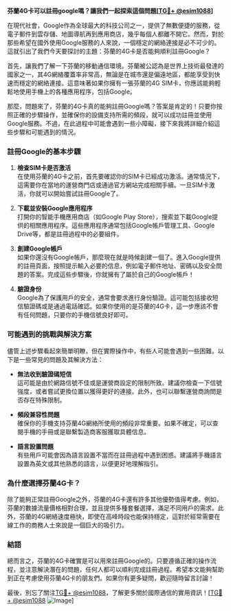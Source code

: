 **芬蘭4G卡可以註冊google嗎？讓我們一起探索這個問題[[TG💪+ @esim1088](https://t.me/s/esim1088)]**

在現代社會，Google作為全球最大的科技公司之一，提供了無數便捷的服務，從電子郵件到雲存儲、地圖導航再到應用商店，幾乎每個人都離不開它。然而，對於那些希望在國外使用Google服務的人來說，一個穩定的網絡連接是必不可少的。這就引出了我們今天要探討的主題：芬蘭的4G卡是否能夠順利註冊Google？

首先，讓我們了解一下芬蘭的移動通信環境。芬蘭被公認為是世界上技術最發達的國家之一，其4G網絡覆蓋率非常高，無論是在城市還是偏遠地區，都能享受到快速而穩定的網絡連接。這意味著如果你擁有一張芬蘭的4G SIM卡，你應該能夠輕鬆地使用手機上的各種應用程序，包括Google。

那麼，問題來了，芬蘭的4G卡真的能夠註冊Google嗎？答案是肯定的！只要你按照正確的步驟操作，並確保你的設備支持所需的頻段，就可以成功註冊並使用Google服務。不過，在此過程中可能會遇到一些小障礙，接下來我將詳細介紹這些步驟和可能遇到的情況。

### 註冊Google的基本步驟

1. **檢查SIM卡是否激活**  
   在使用芬蘭的4G卡之前，首先要確認你的SIM卡已經成功激活。通常情況下，這需要你在當地的運營商門店或通過官方網站完成相關手續。一旦SIM卡激活，你就可以開始嘗試註冊Google了。

2. **下載並安裝Google應用程序**  
   打開你的智能手機應用商店（如Google Play Store），搜索並下載Google提供的相關應用程序。這些應用程序通常包括Google帳戶管理工具、Google Drive等，都是註冊過程中的必要組件。

3. **創建Google帳戶**  
   如果你還沒有Google帳戶，那麼現在就是時候創建一個了。進入Google提供的註冊頁面，按照提示輸入必要的信息，例如電子郵件地址、密碼以及安全問題的答案。完成這些步驟後，你就擁有了屬於自己的Google帳戶！

4. **驗證身份**  
   Google為了保護用戶的安全，通常會要求進行身份驗證。這可能包括接收短信驗證碼或是通過電話確認。如果你使用的是芬蘭的4G卡，這一步應該不會有任何問題，只要你的手機信號良好即可。

### 可能遇到的挑戰與解決方案

儘管上述步驟看起來簡單明瞭，但在實際操作中，有些人可能會遇到一些困難。以下是一些常見的問題及其解決方法：

- **無法收到驗證碼短信**  
  這可能是由於網路信號不佳或是運營商設定的限制所致。建議你檢查一下信號強度，或者嘗試更換位置以獲得更好的連接。此外，也可以聯繫運營商詢問是否存在特殊限制。

- **頻段兼容性問題**  
  確保你的手機支持芬蘭4G網絡所使用的頻段非常重要。如果不確定，可以查閱手機的手冊或是聯繫製造商客服獲取具體信息。

- **語言設置問題**  
  有些用戶可能會因為語言設置不當而在註冊過程中遇到困惑。建議將手機語言設置為英文或其他熟悉的語言，以便更好地理解指引。

### 為什麼選擇芬蘭4G卡？

除了能夠正常註冊Google之外，芬蘭的4G卡還有許多其他優勢值得考慮。例如，芬蘭的數據流量價格相對合理，並且提供多種套餐選擇，滿足不同用戶的需求。此外，芬蘭的4G網絡速度極快，即使在高峰時段也能保持穩定，這對於經常需要在線工作的商務人士來說是一個巨大的吸引力。

### 結語

總而言之，芬蘭的4G卡確實是可以用來註冊Google的。只要遵循正確的操作流程，並注意解決潛在的問題，任何人都可以順利完成註冊過程。希望本文能夠幫助到正在考慮使用芬蘭4G卡的朋友們。如果你有更多疑問，歡迎隨時留言討論！

最後，別忘了關注[TG💪+ @esim1088](https://t.me/s/esim1088)，了解更多關於國際通信的實用資訊！[[TG💪+ @esim1088](https://t.me/s/esim1088) ![Image](https://i.postimg.cc/4NQfJmqS/Snipaste-2025-05-13-00-14-12.png)]